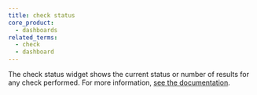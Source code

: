 ```yaml
---
title: check status
core_product:
  - dashboards
related_terms:
  - check
  - dashboard
---
```

The check status widget shows the current status or number of results for any check performed. For more information, <a href="/dashboards/widgets/check_status/">see the documentation</a>.